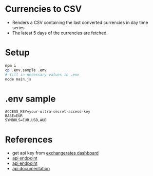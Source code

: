 # Currencies to CSV

-   Renders a CSV containing the last converted currencies in day time series.
-   The latest 5 days of the currencies are fetched.

# Setup

```bash
npm i
cp .env.sample .env
# fill in necessary values in .env
node main.js
```

# .env sample

```
ACCESS_KEY=your-ultra-secret-access-key
BASE=EUR
SYMBOLS=EUR,USD,AUD
```

# References

-   get api key from [exchangerates dashboard](https://manage.exchangeratesapi.io/dashboard)
-   [api endpoint](http://api.exchangeratesapi.io/v1/)
-   [api endpoint](https://api.exchangeratesapi.io/v1/2013-12-24?access_key=API_KEY&base=GBP&symbols=USD,CAD,EUR)
-   [api documentation](https://exchangeratesapi.io/documentation/)
